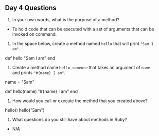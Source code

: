 ## Day 4 Questions

1. In your own words, what is the purpose of a method?
 - To hold code that can be executed with a set of arguments that can be invoked on command.

1. In the space below, create a method named `hello` that will print `"Sam I am"`.

def hello
  "Sam I am"
end

1. Create a method name `hello_someone` that takes an argument of `name` and prints `"#{name} I am"`.

name = "Sam"

def hello(name)
  "#{name} I am"
end

1. How would you call or execute the method that you created above?

hello()
hello("Sam")

1. What questions do you still have about methods in Ruby?
- N/A

